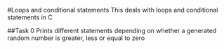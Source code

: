 #Loops and conditional statements
This deals with loops and conditional statements in C

##Task 0
Prints different statements depending on whether a generated random number is greater, less or equal to zero
